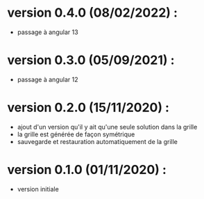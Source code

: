
# version 0.4.0 (08/02/2022) :
* passage à angular 13

# version 0.3.0 (05/09/2021) :
* passage à angular 12

# version 0.2.0 (15/11/2020) :
* ajout d'un version qu'il y ait qu'une seule solution dans la grille
* la grille est générée de façon symétrique
* sauvegarde et restauration automatiquement de la grille

# version 0.1.0 (01/11/2020) :
* version initiale
